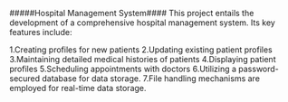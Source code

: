 #####Hospital Management System####
This project entails the development of a comprehensive hospital management system. Its key features include:

1.Creating profiles for new patients
2.Updating existing patient profiles
3.Maintaining detailed medical histories of patients
4.Displaying patient profiles
5.Scheduling appointments with doctors
6.Utilizing a password-secured database for data storage.
7.File handling mechanisms are employed for real-time data storage.